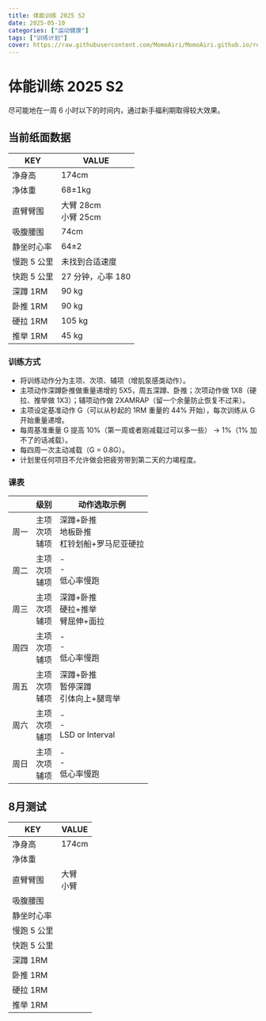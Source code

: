 ```yaml
---
title: 体能训练 2025 S2
date: 2025-05-10
categories: ["运动健康"]
tags: ["训练计划"]
cover: https://raw.githubusercontent.com/MomoAiri/MomoAiri.github.io/refs/heads/dev/resource/%E3%83%97%E3%83%AD%E3%82%B8%E3%82%A7%E3%82%AF%E3%83%88%E3%82%BB%E3%82%AB%E3%82%A4%20%E3%82%AB%E3%83%A9%E3%83%95%E3%83%AB%E3%82%B9%E3%83%86%E3%83%BC%E3%82%B8%EF%BC%81%20feat.%20%E5%88%9D%E9%9F%B3%E3%83%9F%E3%82%AF/1149b.webp
---
```


<!--more-->

# 体能训练 2025 S2

尽可能地在一周 6 小时以下的时间内，通过新手福利期取得较大效果。

## 当前纸面数据

| KEY | VALUE |
| - | - |
| 净身高 | 174cm |
| 净体重 | 68±1kg |
| 直臂臂围 | 大臂 28cm<br>小臂 25cm |
| 吸腹腰围 | 74cm |
| 静坐时心率 | 64±2 |
| 慢跑 5 公里 | 未找到合适速度 |
| 快跑 5 公里 | 27 分钟，心率 180 |
| 深蹲 1RM | 90 kg |
| 卧推 1RM | 90 kg |
| 硬拉 1RM | 105 kg |
| 推举 1RM | 45 kg |

### 训练方式

- 将训练动作分为主项、次项、辅项（增肌泵感类动作）。
- 主项动作深蹲卧推做重量递增的 5X5，周五深蹲、卧推；次项动作做 1X8（硬拉、推举做 1X3）；辅项动作做 2XAMRAP（留一个余量防止恢复不过来）。
- 主项设定基准动作 G（可以从秒起的 1RM 重量的 44% 开始），每次训练从 G 开始重量递增。
- 每周基准重量 G 提高 10%（第一周或者刚减载过可以多一些） -> 1%（1% 加不了的话减载）。
- 每四周一次主动减载（G = 0.8G）。
- 计划里任何项目不允许做会把疲劳带到第二天的力竭程度。

### 课表

|      | 级别 | 动作选取示例 |
| - | - | - |
| 周一 | 主项<br>次项<br>辅项 | 深蹲+卧推<br>地板卧推<br>杠铃划船+罗马尼亚硬拉 |
| 周二 | 主项<br>次项<br>辅项 | -<br>-<br>低心率慢跑 |
| 周三 | 主项<br>次项<br>辅项 | 深蹲+卧推<br>硬拉+推举<br>臂屈伸+面拉 |
| 周四 | 主项<br>次项<br>辅项 | -<br>-<br>低心率慢跑 |
| 周五 | 主项<br>次项<br>辅项 | 深蹲+卧推<br>暂停深蹲<br>引体向上+腿弯举 |
| 周六 | 主项<br>次项<br>辅项 | -<br>-<br>LSD or Interval |
| 周日 | 主项<br>次项<br>辅项 | -<br>-<br>低心率慢跑 |

## 8月测试

| KEY | VALUE |
| - | - |
| 净身高 | 174cm |
| 净体重 |  |
| 直臂臂围 | 大臂 <br>小臂  |
| 吸腹腰围 |  |
| 静坐时心率 |  |
| 慢跑 5 公里 |  |
| 快跑 5 公里 |  |
| 深蹲 1RM |  |
| 卧推 1RM |  |
| 硬拉 1RM |  |
| 推举 1RM |  |
